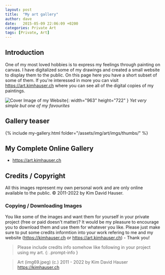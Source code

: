 ```yaml
---
layout: post
title:  "My art gallery"
author: dave
date:   2015-05-09 22:06:09 +0200
categories: Private Art
tags: [Private, Art]
---
```


## Introduction
One of my most loved hobbies is to express my feelings through painting on canvas. I have digitalized some of my drawings and created a small website to display them to the public. On this page here you have a short subset of some of them. If you're interessed in more you can visit <https://art.kimhauser.ch> where you can see all of the digital copies of my paintings.


![Cover Image of my Website](../../assets/img/art/imgs/img59.jpeg){: width="963" height="722" }
_Yet very simple but one of my favourites_

## Gallery teaser
{% include my-gallery.html folder="/assets/img/art/imgs/thumbs/" %}

## My Complete Online Gallery
- <https://art.kimhauser.ch>

## Credits / Copyright
All this images represent my own personal work and are only online available to the public. &copy; 2011-2022 by Kim David Hauser.

### Copying / Downloading Images
You like some of the images and want them for yourself in your private project (free or paid doesn't matter)? It would be my pleasure to encourage you to download them and use them for whatever you like. Please just make sure to put some credits informtion into your work refering to me and my website (<https://kimhauser.ch> or <https://art.kimhauser.ch>) - Thank you!


> Please include credits info somehow like following in your project using my art.
{: .prompt-info }


> Art (img69.jpeg) (c.) 2011 - 2022 by Kim David Hauser <https://kimhauser.ch>